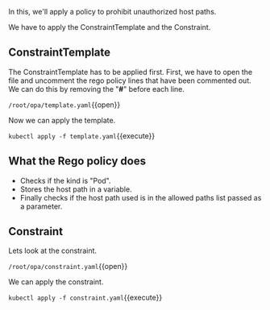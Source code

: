 In this, we'll apply a policy to prohibit unauthorized host paths.

We have to apply the ConstraintTemplate and the Constraint.

## ConstraintTemplate
The ConstraintTemplate has to be applied first.
First, we have to open the file and uncomment the rego policy lines that have been commented out. We can do this by removing the "**#**" before each line.

`/root/opa/template.yaml`{{open}}

Now we can apply the template.

`kubectl apply -f template.yaml`{{execute}}

## What the Rego policy does
- Checks if the kind is "Pod".
- Stores the host path in a variable.
- Finally checks if the host path used is in the allowed paths list passed as a parameter.
 
## Constraint
Lets look at the constraint.

`/root/opa/constraint.yaml`{{open}}

We can apply the constraint.

`kubectl apply -f constraint.yaml`{{execute}}
